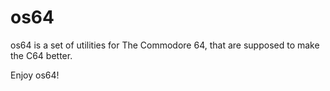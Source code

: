 # os64

os64 is a set of utilities for The Commodore 64, that are supposed to make the C64 better. 

Enjoy os64!
